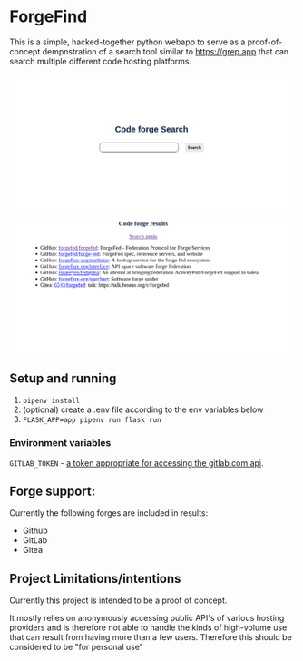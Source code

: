 # ForgeFind

This is a simple, hacked-together python webapp to serve as a proof-of-concept dempnstration of a search tool similar to https://grep.app that can search multiple different code hosting platforms.

![a screenshot of the homepage](images/home.png)


![a screenshot of the results page](images/results.png)



## Setup and running
1. `pipenv install`
2. (optional) create a .env file according to the env variables below
3. `FLASK_APP=app pipenv run flask run`


### Environment variables
`GITLAB_TOKEN` - [a token appropriate for accessing the gitlab.com api](https://docs.gitlab.com/ee/api/#authentication).



## Forge support:
Currently the following forges are included in results:
- Github
- GitLab
- Gitea


## Project Limitations/intentions

Currently this project is intended to be a proof of concept.

It mostly relies on anonymously accessing public API's of various hosting providers and is therefore not able to handle the kinds of high-volume use that can result from having more than a few users. Therefore this should be considered to be "for personal use"